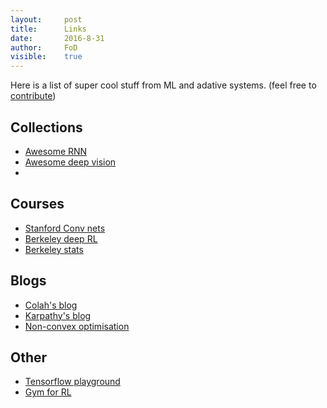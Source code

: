 ```yaml
---
layout:     post
title:      Links
date:       2016-8-31 
author:     FoD
visible:    true
---
```


Here is a list of super cool stuff from ML and adative systems. (feel free to [contribute](https://festivalofdoubt.github.io/guide/))


## Collections

* [Awesome RNN](https://github.com/kjw0612/awesome-rnn)
* [Awesome deep vision](https://github.com/kjw0612/awesome-deep-vision)
* 

## Courses

* [Stanford Conv nets](http://cs231n.stanford.edu/)
* [Berkeley deep RL](http://rll.berkeley.edu/deeprlcourse/)
* [Berkeley stats](http://joanbruna.github.io/stat212b/)

## Blogs

* [Colah's blog](http://colah.github.io/)
* [Karpathy's blog](http://karpathy.github.io/)
* [Non-convex optimisation](http://www.offconvex.org/)

## Other 

* [Tensorflow playground](http://playground.tensorflow.org/)
* [Gym for RL](https://gym.openai.com/)